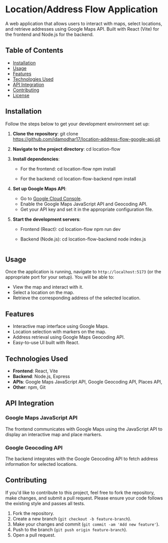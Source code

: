 # Location/Address Flow Application

A web application that allows users to interact with maps, select locations, and retrieve addresses using Google Maps API. Built with React (Vite) for the frontend and Node.js for the backend.

## Table of Contents
- [Installation](#installation)
- [Usage](#usage)
- [Features](#features)
- [Technologies Used](#technologies-used)
- [API Integration](#api-integration)
- [Contributing](#contributing)
- [License](#license)

## Installation

Follow the steps below to get your development environment set up:

1. **Clone the repository**:
   git clone https://github.com/idamodhar17/location-address-flow-google-api.git

2. **Navigate to the project directory**:
   cd location-flow

3. **Install dependencies**:
   - For the frontend:
     cd location-flow
     npm install

   - For the backend:
     cd location-flow-backend
     npm install
     
4. **Set up Google Maps API**:
   - Go to [Google Cloud Console](https://console.cloud.google.com/).
   - Enable the Google Maps JavaScript API and Geocoding API.
   - Get your API key and set it in the appropriate configuration file.

5. **Start the development servers**:
   - Frontend (React):
     cd location-flow
     npm run dev

   - Backend (Node.js):
     cd location-flow-backend
     node index.js
     ```

## Usage

Once the application is running, navigate to `http://localhost:5173` (or the appropriate port for your setup). You will be able to:
- View the map and interact with it.
- Select a location on the map.
- Retrieve the corresponding address of the selected location.

## Features

- Interactive map interface using Google Maps.
- Location selection with markers on the map.
- Address retrieval using Google Maps Geocoding API.
- Easy-to-use UI built with React.

## Technologies Used

- **Frontend**: React, Vite
- **Backend**: Node.js, Express
- **APIs**: Google Maps JavaScript API, Google Geocoding API, Places API, 
- **Other**: npm, Git

## API Integration

### Google Maps JavaScript API
The frontend communicates with Google Maps using the JavaScript API to display an interactive map and place markers.

### Google Geocoding API
The backend integrates with the Google Geocoding API to fetch address information for selected locations.

## Contributing

If you'd like to contribute to this project, feel free to fork the repository, make changes, and submit a pull request. Please ensure your code follows the existing style and passes all tests.

1. Fork the repository.
2. Create a new branch (`git checkout -b feature-branch`).
3. Make your changes and commit (`git commit -am 'Add new feature'`).
4. Push to the branch (`git push origin feature-branch`).
5. Open a pull request.
